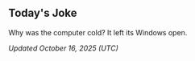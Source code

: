 ## Today's Joke
Why was the computer cold? It left its Windows open.

*Updated October 16, 2025 (UTC)*
